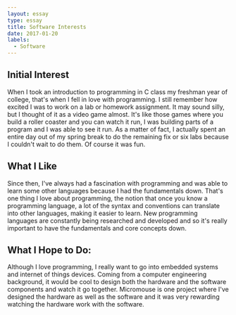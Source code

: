 ```yaml
---
layout: essay
type: essay
title: Software Interests
date: 2017-01-20
labels:
  - Software
---
```


## Initial Interest
When I took an introduction to programming in C class my freshman year of college, that's when I fell in love with programming. I still remember how excited I was to work on a lab or homework assignment. It may sound silly, but I thought of it as a video game almost. It's like those games where you build a roller coaster and you can watch it run, I was building parts of a program and I was able to see it run. As a matter of fact, I actually spent an entire day out of my spring break to do the remaining fix or six labs because I couldn't wait to do them. Of course it was fun.

## What I Like
Since then, I've always had a fascination with programming and was able to learn some other languages because I had the fundamentals down. That's one thing I love about programming, the notion that once you know a programming language, a lot of the syntax and conventions can translate into other languages, making it easier to learn. New programming languages are constantly being researched and developed and so it's really important to have the fundamentals and core concepts down.

## What I Hope to Do:
Although I love programming, I really want to go into embedded systems and internet of things devices. Coming from a computer engineering background, it would be cool to design both the hardware and the software components and watch it go together. Micromouse is one project where I've designed the hardware as well as the software and it was very rewarding watching the hardware work with the software.
